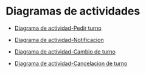 # Diagramas de actividades

- [Diagrama de actividad-Pedir turno](https://drive.google.com/file/d/1uu0ZPcoMnmCqQgyFbqZSFEYWM3nM0aiR/view?usp=sharing)

- [Diagrama de actividad-Notificacion](https://drive.google.com/file/d/1cJtaRnMj_5UU4Fr_BHM19bRS5ZdZjEmR/view?usp=sharing)

- [Diagrama de actividad-Cambio de turno](https://drive.google.com/file/d/1wUCbNvIqNX2UncHn_26bo02VXZMRlnEF/view?usp=sharing)

- [Diagrama de actividad-Cancelacion de turno](https://drive.google.com/file/d/1utgRKPTOvJtYzAJQOaqwzLXJUnZ0EElQ/view?usp=sharing)
